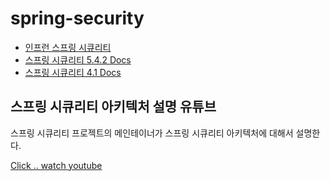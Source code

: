 # spring-security

- [인프런 스프링 시큐리티](https://www.inflearn.com/course/%EB%B0%B1%EA%B8%B0%EC%84%A0-%EC%8A%A4%ED%94%84%EB%A7%81-%EC%8B%9C%ED%81%90%EB%A6%AC%ED%8B%B0)
- [스프링 시큐리티 5.4.2 Docs](https://docs.spring.io/spring-security/site/docs/current/reference/html5/#introduction)
- [스프링 시큐리티 4.1 Docs](https://docs.spring.io/spring-security/site/docs/4.1.3.RELEASE/reference/htmlsingle/)

## 스프링 시큐리티 아키텍처 설명 유튜브

스프링 시큐리티 프로젝트의 메인테이너가 스프링 시큐리티 아키텍처에 대해서 설명한다.

[Click .. watch youtube](https://www.youtube.com/watch?v=xEnvAAhMGu4&t=1586s)

